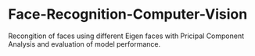 # Face-Recognition-Computer-Vision
Recongition of faces using different Eigen faces with Pricipal Component Analysis and evaluation of model performance.
